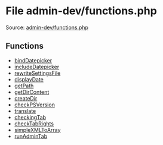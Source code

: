 File admin-dev/functions.php
=========

Source: [admin-dev/functions.php](https://github.com/PrestaShop/PrestaShop/blob/1.5.6.0/admin-dev/functions.php)



Functions
---------

* [bindDatepicker](function.bindDatepicker.md)
* [includeDatepicker](function.includeDatepicker.md)
* [rewriteSettingsFile](function.rewriteSettingsFile.md)
* [displayDate](function.displayDate.md)
* [getPath](function.getPath.md)
* [getDirContent](function.getDirContent.md)
* [createDir](function.createDir.md)
* [checkPSVersion](function.checkPSVersion.md)
* [translate](function.translate.md)
* [checkingTab](function.checkingTab.md)
* [checkTabRights](function.checkTabRights.md)
* [simpleXMLToArray](function.simpleXMLToArray.md)
* [runAdminTab](function.runAdminTab.md)
